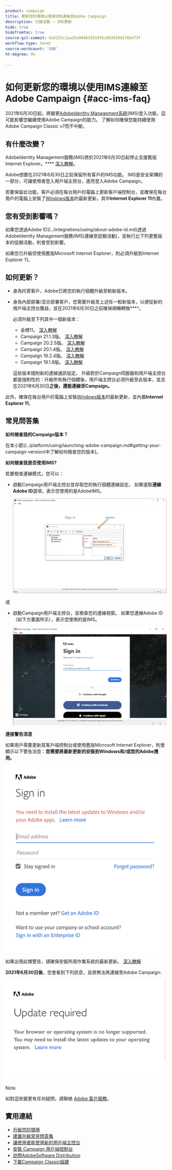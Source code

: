 ```yaml
---
product: campaign
title: 更新您的環境以使用IMS連線至Adobe Campaign
description: 行銷活動 — IMS更新
hide: true
hidefromtoc: true
source-git-commit: 6a5253c1aa35e904635919f6c863930d376b473f
workflow-type: tm+mt
source-wordcount: '588'
ht-degree: 9%

---
```


# 如何更新您的環境以使用IMS連線至Adobe Campaign {#acc-ims-faq}

2021年6月30日起，將變更[AdobeIdentity Management系統](https://helpx.adobe.com/enterprise/using/identity.html)(IMS)登入功能，這可能影響您繼續使用Adobe Campaign的能力。 了解如何確保您能持續使用Adobe Campaign Classic v7而不中斷。

## 有什麼改變？

AdobeIdentity Management服務(IMS)將於2021年6月30日起停止支援舊版Internet Explorer。**** [深入瞭解](https://helpx.adobe.com/x-productkb/global/update-operating-system-and-browser.html)。

Adobe想要在2021年6月30日之前保留所有客戶的IMS功能。 IMS是安全架構的一部分，可讓使用者登入用戶端主控台，進而登入Adobe Campaign。

若要保留此功能，客戶必須在每台用戶的電腦上更新客戶端控制台，並確保在每台用戶的電腦上安裝了[Windows版本](../rn/using/compatibility-matrix.md#ClientConsoleoperatingsystems)的最新更新，其中&#x200B;**Internet Explorer 11**&#x200B;內置。

## 您有受到影響嗎？

如果您透過Adobe ID](../integrations/using/about-adobe-id.md)透過AdobeIdentity Management服務(IMS)連線至促銷活動[，並執行比下列更舊版本的促銷活動，則會受到影響。

如果您已升級但使用舊版Microsoft Internet Explorer，則必須升級到Internet Explorer 11。

## 如何更新？

* 身為托管客戶，Adobe已將您的執行個體升級至較新版本。

* 身為內部部署/混合部署客戶，您需要升級至上述任一較新版本，以便從新的用戶端主控台獲益，並在2021年6月30日之前確保順暢轉換&#x200B;****。

   必須升級至下列其中一個新版本：

   * 金標11。 [深入瞭解](../rn/using/gold-standard.md)
   * Campaign 21.1.3版。 [深入瞭解](../rn/using/latest-release.md)
   * Campaign 20.2.5版。 [深入瞭解](../rn/using/release--20-2.md)
   * Campaign 20.1.4版。 [深入瞭解](../rn/using/release--20-1.md)
   * Campaign 19.2.4版。 [深入瞭解](../rn/using/release--19-2.md)
   * Campaign 19.1.8版。 [深入瞭解](../rn/using/release--19-1.md)

   這些版本隨附新的連線通訊協定。 升級對於Campaign伺服器和用戶端主控台都是強制性的：升級所有執行個體後，用戶端主控台必須升級至此版本，並且在2021年6月30日&#x200B;**之後，還能連線至Campaign。**

此外，確保在每台用戶的電腦上安裝[Windows版本](../rn/using/compatibility-matrix.md#ClientConsoleoperatingsystems)的最新更新，並內置&#x200B;**Internet Explorer 11**。

## 常見問答集

**如何檢查我的Campaign版本？**

在本小節](../platform/using/launching-adobe-campaign.md#getting-your-campaign-version)中了解如何檢查您的版本[。


**如何檢查我是否使用IMS?**

若要檢查連線模式，您可以：

* 啟動Campaign用戶端主控台並存取您的執行個體連線設定。 如果選取&#x200B;**連線Adobe ID**&#x200B;選項，表示您使用的是AdobeIMS。

   ![](../integrations/using/assets/ims_1.png)

或

* 啟動Campaign用戶端主控台，並檢查您的連線視窗。 如果您連線Adobe ID（如下方畫面所示），表示您使用的是IMS。

   ![](../integrations/using/assets/adobeID.png)

**連接警告消息**

如果用戶需要更新其客戶端控制台或使用舊版Microsoft Internet Explorer，則會顯示以下警告消息：**您需要將最新更新的安裝到Windows和/或您的Adobe應用。**

![](../integrations/using/assets/do-not-localize/errorMsg.png)

如果出現此類警告，請確保安裝所用作業系統的最新更新。 [深入瞭解](https://helpx.adobe.com/x-productkb/global/update-operating-system-and-browser.html)

**2021年6月30日後**，您會看到下列訊息，且將無法再連線至Adobe Campaign:

![](../integrations/using/assets/do-not-localize/errorUpdateReq.png)

>[!NOTE]
>
>如對這些變更有任何疑問，請聯絡 [Adobe 客戶服務](https://helpx.adobe.com/tw/enterprise/admin-guide.html/enterprise/using/support-for-experience-cloud.ug.html)。


## 實用連結

* [升級您的環境](../production/using/build-upgrade.md)
* [建置升級常見問答集](../platform/using/faq-build-upgrade.md)
* [讓使用者能使用新的用戶端主控台](../installation/using/client-console-availability-for-windows.md)
* [安裝 Campaign 用戶端控制台](../installation/using/installing-the-client-console.md)
* [訪問AdobeSoftware Distribution](https://experienceleague.adobe.com/docs/experience-cloud/software-distribution/home.html?lang=en)
* [下載Campaign Classic組建](https://experience.adobe.com/#/downloads/content/software-distribution/en/campaign.html)